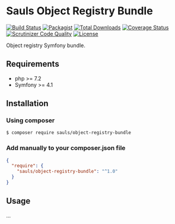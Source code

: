# Sauls Object Registry Bundle

[![Build Status](https://travis-ci.org/sauls/object-registry-bundle.svg?branch=master)](https://travis-ci.org/sauls/object-registry-bundle)
[![Packagist](https://img.shields.io/packagist/v/sauls/object-registry-bundle.svg)](https://packagist.org/packages/sauls/object-registry-bundle)
[![Total Downloads](https://img.shields.io/packagist/dt/sauls/object-registry-bundle.svg)](https://packagist.org/packages/sauls/object-registry-bundle)
[![Coverage Status](https://img.shields.io/coveralls/github/sauls/object-registry-bundle.svg)](https://coveralls.io/github/sauls/object-registry-bundle?branch=master)
[![Scrutinizer Code Quality](https://scrutinizer-ci.com/g/sauls/object-registry-bundle/badges/quality-score.png?b=master)](https://scrutinizer-ci.com/g/sauls/object-registry-bundle/?branch=master)
[![License](https://img.shields.io/github/license/sauls/object-registry-bundle.svg)](https://packagist.org/packages/sauls/object-registry-bundle)

Object registry Symfony bundle. 

## Requirements

* php >= 7.2
* Symfony >= 4.1

## Installation

### Using composer

```bash
$ composer require sauls/object-registry-bundle
```

### Add manually to your composer.json file

```json
{
  "require": {
    "sauls/object-registry-bundle": "^1.0" 
  }
}
```

## Usage
...
